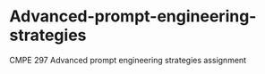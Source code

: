 # Advanced-prompt-engineering-strategies
CMPE 297 Advanced prompt engineering strategies assignment
